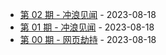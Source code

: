 * [第 02 期 - 冲浪见闻](https://post.testdog.cn/posts/02-冲浪见闻) - 2023-08-18
* [第 01 期 - 冲浪见闻](https://post.testdog.cn/posts/01-冲浪见闻) - 2023-08-18
* [第 00 期 - 网页劫持](https://post.testdog.cn/posts/00-网页劫持) - 2023-08-18
